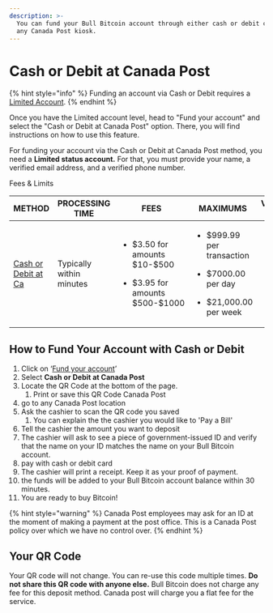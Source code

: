 ```yaml
---
description: >-
  You can fund your Bull Bitcoin account through either cash or debit card at
  any Canada Post kiosk.
---
```


# Cash or Debit at Canada Post

{% hint style="info" %}
Funding an account via Cash or Debit requires a [Limited Account](../../../../en/how-to-get-verified/verification-basics/2.-limited/).
{% endhint %}



Once you have the Limited account level, head to "Fund your account" and select the "Cash or Debit at Canada Post" option. There, you will find instructions on how to use this feature.

For funding your account via the Cash or Debit at Canada Post method, you need a **Limited status account.** For that, you must provide your name, a verified email address, and a verified phone number.



Fees & Limits

<table><thead><tr><th width="164">METHOD</th><th width="189">PROCESSING TIME</th><th>FEES</th><th width="169">MAXIMUMS</th><th>VERFICATION LEVEL</th></tr></thead><tbody><tr><td><a href="../../../../en/how-to-buy-bitcoin/funding-methods/canada/cash-or-debit-at-canada-post.md">Cash or Debit at Ca</a></td><td>Typically within minutes</td><td><p></p><p></p><ul><li>$3.50 for amounts $10-$500</li></ul><ul><li>$3.95 for amounts $500-$1000</li></ul></td><td><p></p><p></p><ul><li>$999.99 per transaction</li></ul><ul><li>$7000.00 per day</li></ul><ul><li>$21,000.00 per week</li></ul></td><td><ul><li><a href="../../../../en/how-to-get-verified/verification-basics/2.-limited/">LIMITED</a></li></ul></td></tr></tbody></table>



## How to Fund Your Account with Cash or Debit

1. Click on ‘[Fund your account](https://bullbitcoin.com/fund-your-account)’
2. Select **Cash or Debit at Canada Post**
3. Locate the QR Code at the bottom of the page.
   1. Print or save this QR Code Canada Post
4. go to any Canada Post location
5. Ask the cashier to scan the QR code you saved
   1. You can explain the the cashier you would like to 'Pay a Bill'
6. Tell the cashier the amount you want to deposit
7. The cashier will ask to see a piece of government-issued ID and verify that the name on your ID matches the name on your Bull Bitcoin account.
8. pay with cash or debit card
9. The cashier will print a receipt. Keep it as your proof of payment.
10. the funds will be added to your Bull Bitcoin account balance within 30 minutes.
11. You are ready to buy Bitcoin!



{% hint style="warning" %}
Canada Post employees may ask for an ID at the moment of making a payment at the post office. This is a Canada Post policy over which we have no control over.
{% endhint %}

## Your QR Code

Your QR code will not change. You can re-use this code multiple times. **Do not share this QR code with anyone else.** Bull Bitcoin does not charge any fee for this deposit method. Canada post will charge you a flat fee for the service.
